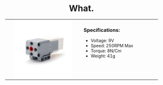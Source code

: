 <div align="center">
  <h1>What.</h1>
</div>

<div align="center">
<table>
  <tr>
    <td width="50%" align="center">
      <img src="readmefiles/mediummotor.jpg" alt="Medium Motor" width="80%">
    </td>
    <td width="50%" align="left" valign="top">
      <h3>Specifications:</h3>
      <ul>
        <li>Voltage: 9V</li>
        <li>Speed: 250RPM Max</li>
        <li>Torque: 8N/Cm</li>
        <li>Weight: 41g</li>
      </ul>
    </td>
  </tr>
</table>
</div>
